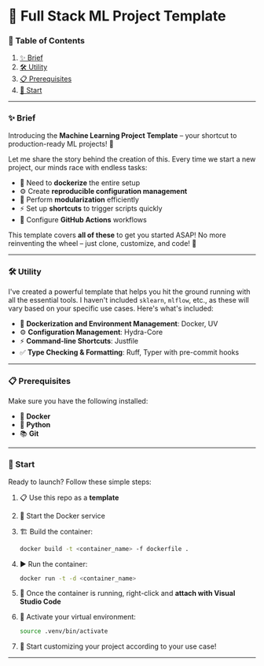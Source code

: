 # 🚀 Full Stack ML Project Template

### 📑 Table of Contents
1. [✨ Brief](#brief)
2. [🛠️ Utility](#utility)
3. [📋 Prerequisites](#prerequisites)
4. [🎯 Start](#start)

---

### ✨ Brief

Introducing the **Machine Learning Project Template** – your shortcut to production-ready ML projects! 🎉

Let me share the story behind the creation of this. Every time we start a new project, our minds race with endless tasks: 
- 🐳 Need to **dockerize** the entire setup
- ⚙️ Create **reproducible configuration management**
- 🧩 Perform **modularization** efficiently
- ⚡ Set up **shortcuts** to trigger scripts quickly
- 🔄 Configure **GitHub Actions** workflows

This template covers **all of these** to get you started ASAP! No more reinventing the wheel – just clone, customize, and code! 💪

---

### 🛠️ Utility

I've created a powerful template that helps you hit the ground running with all the essential tools. I haven't included `sklearn`, `mlflow`, etc., as these will vary based on your specific use cases. Here's what's included:

- 🐳 **Dockerization and Environment Management**: Docker, UV
- ⚙️ **Configuration Management**: Hydra-Core
- ⚡ **Command-line Shortcuts**: Justfile
- ✅ **Type Checking & Formatting**: Ruff, Typer with pre-commit hooks

---

### 📋 Prerequisites

Make sure you have the following installed:
- 🐳 **Docker**
- 🐍 **Python**
- 📚 **Git**

---

### 🎯 Start

Ready to launch? Follow these simple steps:

1. 📋 Use this repo as a **template**
2. 🚀 Start the Docker service
3. 🏗️ Build the container: 

   ```bash
   docker build -t <container_name> -f dockerfile .
   ```
4. ▶️ Run the container: 

   ```bash
   docker run -t -d <container_name>
   ```
5. 🔗 Once the container is running, right-click and **attach with Visual Studio Code**
6. 🌟 Activate your virtual environment: 

   ```bash
   source .venv/bin/activate
   ```
7. 🎨 Start customizing your project according to your use case!

---
